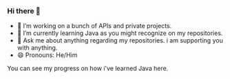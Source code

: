 ### Hi there 👋

- 🔭 I’m working on a bunch of APIs and private projects.
- 🌱 I’m currently learning Java as you might recognize on my repositories.
- 💬 Ask me about anything regarding my repositories. i am supporting you with anything.
- 😄 Pronouns: He/Him


You can see my progress on how i've learned Java here.
